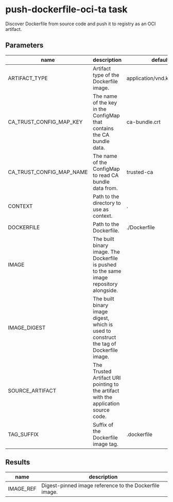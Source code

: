 # push-dockerfile-oci-ta task

Discover Dockerfile from source code and push it to registry as an OCI artifact.

## Parameters
|name|description|default value|required|
|---|---|---|---|
|ARTIFACT_TYPE|Artifact type of the Dockerfile image.|application/vnd.konflux.dockerfile|false|
|CA_TRUST_CONFIG_MAP_KEY|The name of the key in the ConfigMap that contains the CA bundle data.|ca-bundle.crt|false|
|CA_TRUST_CONFIG_MAP_NAME|The name of the ConfigMap to read CA bundle data from.|trusted-ca|false|
|CONTEXT|Path to the directory to use as context.|.|false|
|DOCKERFILE|Path to the Dockerfile.|./Dockerfile|false|
|IMAGE|The built binary image. The Dockerfile is pushed to the same image repository alongside.||true|
|IMAGE_DIGEST|The built binary image digest, which is used to construct the tag of Dockerfile image.||true|
|SOURCE_ARTIFACT|The Trusted Artifact URI pointing to the artifact with the application source code.||true|
|TAG_SUFFIX|Suffix of the Dockerfile image tag.|.dockerfile|false|

## Results
|name|description|
|---|---|
|IMAGE_REF|Digest-pinned image reference to the Dockerfile image.|

